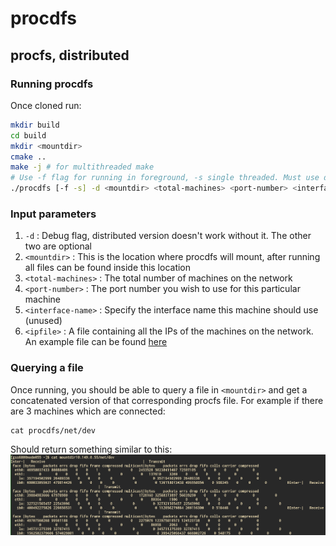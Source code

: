 # procdfs
## procfs, distributed
### Running procdfs
Once cloned run:
```bash
mkdir build
cd build
mkdir <mountdir>
cmake ..
make -j # for multithreaded make
# Use -f flag for running in foreground, -s single threaded. Must use debugging (-d) flag
./procdfs [-f -s] -d <mountdir> <total-machines> <port-number> <interface-name> <ipfile> <machine-ip>
```
### Input parameters
1. ```-d```               : Debug flag, distributed version doesn't work without it. The other two are optional   
2. ```<mountdir>```       : This is the location where procdfs will mount, after running all files can be found inside this location   
3. ```<total-machines>``` : The total number of machines on the network   
4. ```<port-number>```    : The port number you wish to use for this particular machine   
5. ```<interface-name>``` : Specify the interface name this machine should use (unused)   
6. ```<ipfile>```         : A file containing all the IPs of the machines on the network. An example file can be found [here](example-ip-file.txt)   

### Querying a file
Once running, you should be able to query a file in ```<mountdir>``` and get a concatenated version of that corresponding procfs file. For example if there are 3 machines which are connected:
```
cat procdfs/net/dev
```
Should return something similar to this:
![Image showing expected output of the above command](https://github.com/georgesims21/procdfs/blob/master/prototype-procdfs-output.png?raw=true)
